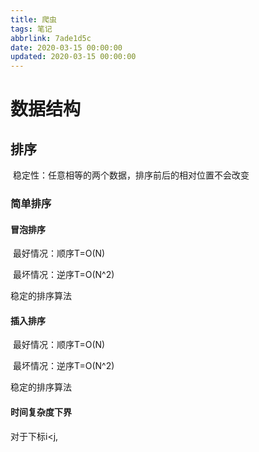 ```yaml
---
title: 爬虫
tags: 笔记
abbrlink: 7ade1d5c
date: 2020-03-15 00:00:00
updated: 2020-03-15 00:00:00
---
```


# 数据结构

## 排序

​		稳定性：任意相等的两个数据，排序前后的相对位置不会改变

### 简单排序

#### 冒泡排序

​			最好情况：顺序T=O(N)

​			最坏情况：逆序T=O(N^2)

稳定的排序算法

#### 插入排序

​			最好情况：顺序T=O(N)

​			最坏情况：逆序T=O(N^2)

稳定的排序算法

#### 时间复杂度下界

对于下标i<j,

